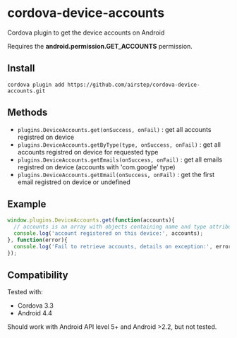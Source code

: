 # cordova-device-accounts

Cordova plugin to get the device accounts on Android

Requires the **android.permission.GET_ACCOUNTS** permission.

## Install

```
cordova plugin add https://github.com/airstep/cordova-device-accounts.git
```

## Methods

- `plugins.DeviceAccounts.get(onSuccess, onFail)` : get all accounts registred on device
- `plugins.DeviceAccounts.getByType(type, onSuccess, onFail)` : get all accounts registred on device for requested type
- `plugins.DeviceAccounts.getEmails(onSuccess, onFail)` : get all emails registred on device (accounts with 'com.google' type)
- `plugins.DeviceAccounts.getEmail(onSuccess, onFail)` : get the first email registred on device or undefined

## Example

```javascript
window.plugins.DeviceAccounts.get(function(accounts){
  // accounts is an array with objects containing name and type attributes
  console.log('account registered on this device:', accounts);
}, function(error){
  console.log('Fail to retrieve accounts, details on exception:', error);
});
```

## Compatibility

Tested with:

* Cordova 3.3
* Android 4.4

Should work with Android API level 5+ and Android >2.2, but not tested.
